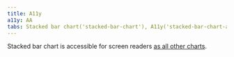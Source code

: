 ```yaml
---
title: A11y
a11y: AA
tabs: Stacked bar chart('stacked-bar-chart'), A11y('stacked-bar-chart-a11y'), API('stacked-bar-chart-api'), Examples('stacked-bar-chart-d3-code'), Changelog('d3-chart-changelog')
---
```


Stacked bar chart is accessible for screen readers [as all other charts](/data-display/d3-chart/d3-chart-a11y).
